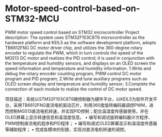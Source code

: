 # Motor-speed-control-based-on-STM32-MCU
PWM motor speed control based on STM32 microcontroller
Project description: The system uses STM32F103C8T6 microcontroller as the hardware platform and KEIL5 as the software development platform, adopts TB6612FNG DC motor driver chip, and utilizes the 360-degree rotary encoder to regulate the PWM, which in turn controls the speed of the MG513 DC motor and realizes the PID control; it is used in conjunction with the temperature and humidity sensors, and displays on an OLED screen the speed information and temperature and humidity information.
1.Write and debug the rotary encoder counting program, PWM control DC motor program and PID program;
2.Write and tune auxiliary programs such as OLED screen display and temperature and humidity sensor;
3.Complete the connection of each module to realize the control of DC motor speed.

项目描述：系统以STM32F103C8T6微控制器为硬件平台，以KEIL5为软件开发平台，采用TB6612FNG直流电机驱动芯片，利用360度旋转编码器调控PWM，进而控制MG513直流电机转速，并实现PID控制；配合温湿度传感器使用，并在OLED屏幕上显示转速信息和温湿度信息。
•	编写和调试旋转编码器计次程序、PWM控制直流电机程序和PID程序；
•	编写和调式OLED屏幕显示和温湿度传感器等辅助程序；
•	完成各模块的衔接，实现对直流电机转速的调控。

